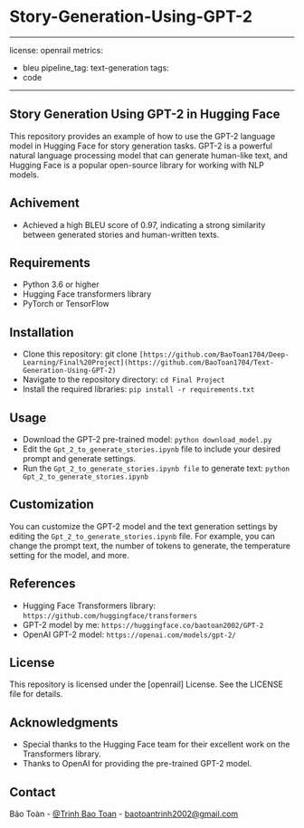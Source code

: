 # Story-Generation-Using-GPT-2
---
license: openrail
metrics:
- bleu
pipeline_tag: text-generation
tags:
- code
---

## Story Generation Using GPT-2 in Hugging Face
This repository provides an example of how to use the GPT-2 language model in Hugging Face for story generation tasks. GPT-2 is a powerful natural language processing model that can generate human-like text, and Hugging Face is a popular open-source library for working with NLP models.

## Achivement
- Achieved a high BLEU score of 0.97, indicating a strong similarity between generated stories and human-written texts.

## Requirements
- Python 3.6 or higher
- Hugging Face transformers library
- PyTorch or TensorFlow

## Installation
- Clone this repository: git clone ```[https://github.com/BaoToan1704/Deep-Learning/Final%20Project](https://github.com/BaoToan1704/Text-Generation-Using-GPT-2)```
- Navigate to the repository directory: ```cd Final Project```
- Install the required libraries: ```pip install -r requirements.txt```

## Usage
- Download the GPT-2 pre-trained model: ```python download_model.py```
- Edit the ```Gpt_2_to_generate_stories.ipynb``` file to include your desired prompt and generate settings.
- Run the ```Gpt_2_to_generate_stories.ipynb file``` to generate text: ```python Gpt_2_to_generate_stories.ipynb```
  
## Customization
You can customize the GPT-2 model and the text generation settings by editing the ```Gpt_2_to_generate_stories.ipynb``` file. For example, you can change the prompt text, the number of tokens to generate, the temperature setting for the model, and more.

## References
- Hugging Face Transformers library: ```https://github.com/huggingface/transformers```
- GPT-2 model by me: ```https://huggingface.co/baotoan2002/GPT-2```
- OpenAI GPT-2 model: ```https://openai.com/models/gpt-2/```

## License
This repository is licensed under the [openrail] License. See the LICENSE file for details.

## Acknowledgments
- Special thanks to the Hugging Face team for their excellent work on the Transformers library.
- Thanks to OpenAI for providing the pre-trained GPT-2 model.

<h2 id="contact-">Contact </h2>
<p>Bảo Toàn - <a href="https://facebook.com/baotoan.trinh3">@Trinh Bao Toan</a> - <a href="mailto:baotoantrinh2002@gmail.com">baotoantrinh2002@gmail.com</a></p>
